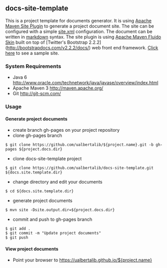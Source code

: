 ## docs-site-template

This is a project template for documents generator. It is using [Apache Maven Site Plugin](http://maven.apache.org/plugins-archives/maven-site-plugin-3.3/)
to generate a project document site. The site can be configured with a simple [site.xml](http://maven.apache.org/plugins-archives/maven-site-plugin-3.3/examples/sitedescriptor.html)
configuration. The document can be written in [markdown](https://github.com/adam-p/markdown-here/wiki/Markdown-Cheatsheet) syntax.
The site plugin is using [Apache Maven Fluido Skin](https://maven.apache.org/skins/maven-fluido-skin/) built on top of [Twitter's Bootstrap 2.2.2]
(http://bootstrapdocs.com/v2.2.2/docs/) web front end framework. [Click here](http://ualbertalib.github.io/docs-site-template) to see a sample site.


### System Requirements

* Java 6 <http://www.oracle.com/technetwork/java/javase/overview/index.html>
* Apache Maven 3 <http://maven.apache.org/>
* Git <http://git-scm.com/>

### Usage

#### Generate project documents 

* create branch gh-pages on your project repository
* clone gh-pages branch
```shell
$ git clone https://github.com/ualbertalib/${project.name}.git -b gh-pages ${project.docs.dir}
```

* clone docs-site-template project
```shell
$ git clone https://github.com/ualbertalib/docs-site-template.git ${docs.site.template.dir}
```

* change directory and edit your documents
```shell
$ cd ${docs.site.template.dir}
```

* generate project documents
```
$ mvn site -Dsite.output.dir=${project.docs.dir}
```

* commit and push to gh-pages branch
```
$ git add .
$ git commit -m "Update project documents"
$ git push
```

#### View project documents

* Point your browser to https://ualbertalib.github.io/${project.name}









